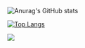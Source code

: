 
![Anurag's GitHub stats](https://github-readme-stats.vercel.app/api?username=neyen-ergas&show_icons=true&theme=midnight-purple)

[![Top Langs](https://github-readme-stats.vercel.app/api/top-langs/?username=neyen-ergas&count_private=true&show_icons=true&theme=tokyonight&layout=compact&langs_count=6&exclude_repo=JAGUARETE_KAA)](https://github.com/anuraghazra/github-readme-stats)

 <img src ="https://www.google.com/url?sa=i&url=https%3A%2F%2Fwww.pinterest.es%2Fpin%2F689965605388979459%2F&psig=AOvVaw0NBrJs3eNQD8rUkmLWAcqp&ust=1695088846973000&source=images&cd=vfe&opi=89978449&ved=0CBAQjRxqFwoTCIjY8peIs4EDFQAAAAAdAAAAABAD">

<!--
**neyen-ergas** is a ✨ _special_ ✨ repository because its `README.md` (this file) appears on your GitHub profile.

Here are some ideas to get you started:

- 🔭 I’m currently working on ...
- 🌱 I’m currently learning ...
- 👯 I’m looking to collaborate on ...
- 🤔 I’m looking for help with ...
- 💬 Ask me about ...
- 📫 How to reach me: ...
- 😄 Pronouns: ...
- ⚡ Fun fact: ...
-->
